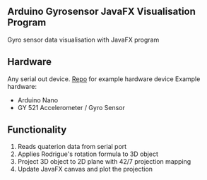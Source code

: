 ## Arduino Gyrosensor JavaFX Visualisation Program
Gyro sensor data visualisation with JavaFX program

## Hardware
Any serial out device. <a href="https://github.com/lochungtin/Arduino-Gyro">Repo</a> for example hardware device
Example hardware:
- Arduino Nano
- GY 521 Accelerometer / Gyro Sensor

## Functionality
1. Reads quaterion data from serial port
2. Applies Rodrigue's rotation formula to 3D object
3. Project 3D object to 2D plane with 42/7 projection mapping
4. Update JavaFX canvas and plot the projection
